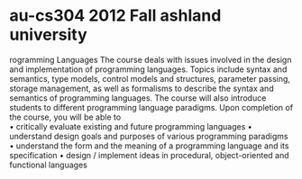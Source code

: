 # au-cs304 2012 Fall ashland university
rogramming Languages
The course deals with issues involved in the design and implementation of programming
languages. Topics include syntax and semantics, type models, control models and structures,
parameter passing, storage management, as well as formalisms to describe the syntax and
semantics of programming languages. The course will also introduce students to different
programming language paradigms. Upon completion of the course, you will be able to  
• critically evaluate existing and future programming languages
• understand design goals and purposes of various programming paradigms
• understand the form and the meaning of a programming language and its specification
• design / implement ideas in procedural, object-oriented and functional languages 
